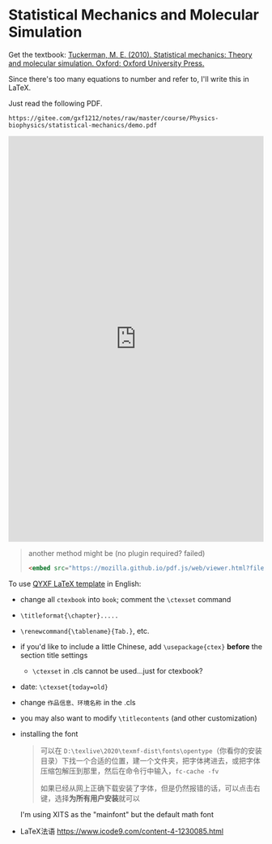 # Statistical Mechanics and Molecular Simulation

Get the textbook: [Tuckerman, M. E. (2010). Statistical mechanics: Theory and molecular simulation. Oxford: Oxford University Press.](https://gitee.com/gxf1212/notes/raw/master/course/Physics-biophysics/statistical-mechanics/Mark-E-Tuckerman-Statistical-Mechanics-Theory-and-Molecular-Simulation-Oxford-University-Press-USA-(2010).pdf)

Since there's too many equations to number and refer to, I'll write this in LaTeX.

Just read the following PDF.

```pdf
https://gitee.com/gxf1212/notes/raw/master/course/Physics-biophysics/statistical-mechanics/demo.pdf
```


<embed src="https://mozilla.github.io/pdf.js/web/viewer.html?file=gitee.com/gxf1212/notes/raw/master/course/Physics-biophysics/statistical-mechanics/demo.pdf" height=800px; width=100%>


> another method might be (no plugin required? failed)
>
> ```html
> <embed src="https://mozilla.github.io/pdf.js/web/viewer.html?file=gitee.com/gxf1212/notes/raw/master/course/Physics-biophysics/statistical-mechanics/demo.pdf" height=800px; width=100%>
> ```



To use [QYXF LaTeX template](https://gitee.com/qyxf/qyxf-book) in English:

- change all `ctexbook` into `book`; comment the `\ctexset` command

- `\titleformat{\chapter}.....`

- `\renewcommand{\tablename}{Tab.}`, etc.

- if you'd like to include a little Chinese, add `\usepackage{ctex}` **before** the section title settings
  - `\ctexset` in .cls cannot be used...just for ctexbook?
  
- date: `\ctexset{today=old}`

- change `作品信息、环境名称` in the .cls

- you may also want to modify `\titlecontents` (and other customization)

- installing the font

  > 可以在 `D:\texlive\2020\texmf-dist\fonts\opentype`（你看你的安装目录）下找一个合适的位置，建一个文件夹，把字体拷进去，或把字体压缩包解压到那里，然后在命令行中输入，`fc-cache -fv`
  >
  > 如果已经从网上正确下载安装了字体，但是仍然报错的话，可以点击右键，选择**为所有用户安装**就可以

  I'm using XITS as the "mainfont" but the default math font

- LaTeX法语 https://www.icode9.com/content-4-1230085.html

